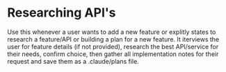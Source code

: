 # Researching API's

Use this whenever a user wants to add a new feature or explitly states to research a feature/API or building a plan for a new feature. It iterviews the user for feature details (if not provided), research the best API/service for their needs, confirm choice, then gather all implementation notes for their request and save them as a .claude/plans file. 
